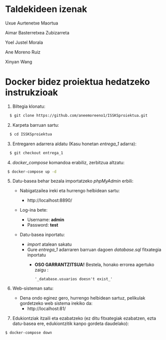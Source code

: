 # Taldekideen izenak
  Uxue Aurtenetxe Maortua

  Aimar Basterretxea Zubizarreta

  Yoel Justel Morala

  Ane Moreno Ruiz

  Xinyan Wang


# Docker bidez proiektua hedatzeko instrukzioak

1. Biltegia klonatu:
```bash
  $ git clone https://github.com/aneemoreeno1/ISSKSproiektua.git
  ```
2. Karpeta barruan sartu:
```bash
  $ cd ISSKSproiektua
  ```
3.  Entregaren adarrera aldatu (Kasu honetan _entrega_1_ adarra):
```bash
  $ git checkout entrega_1
  ```
4. _docker_compose_ komandoa erabiliz, zerbitzua altzatu:
 ```bash
  $ docker-compose up -d
  ```
5. Datu-basea behar bezala importatzeko *phpMyAdmin* erbili:
   - Nabigatzailea ireki eta hurrengo helbidean sartu:
     - http://localhost:8890/

   - Log-ina bete:
     - Username: **admin**
     - Password: **test**
     
   - Datu-basea inportatu:
     - _import_ atalean sakatu
     - Gure _entrega_1_ adarraren barruan dagoen *_database.sql_* fitxategia inportatu
       - **OSO GARRANTZITSUA!** Bestela, honako errorea agertuko zaigu :

           ``
            '_database.usuarios doesn't exist_'
            ``
  6. Web-sisteman satu:
     - Dena ondo eginez gero, hurrengo helbidean sartuz, pelikulak gordetzeko web sistema irekiko da:
       - http://localhost:81/
       
  8. Edukiontziak itzaili eta ezabatzeko (ez ditu fitxategiak ezabatzen, ezta datu-basea ere, edukiontzitik kanpo gordeta daudelako):
  ```bash
  $ docker-compose down
  ```

